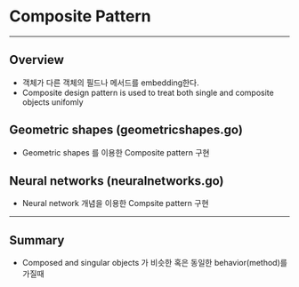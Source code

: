 # Composite Pattern
--- 
## Overview
* 객체가 다른 객체의 필드나 메서드를 embedding한다.
* Composite design pattern is used to treat both single and composite objects unifomly
## Geometric shapes (geometricshapes.go)
* Geometric shapes 를 이용한 Composite pattern 구현
## Neural networks (neuralnetworks.go)
* Neural network 개념을 이용한 Compsite pattern 구현
---
## Summary
* Composed and singular objects 가 비슷한 혹은 동일한 behavior(method)를 가질때 
